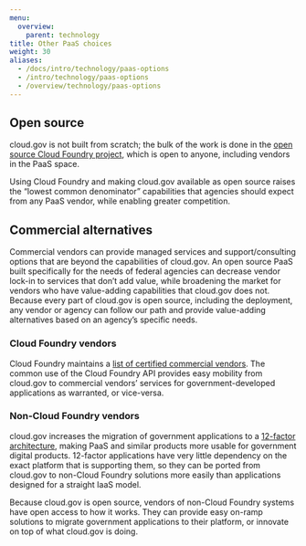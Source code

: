 ```yaml
---
menu:
  overview:
    parent: technology
title: Other PaaS choices
weight: 30
aliases:
  - /docs/intro/technology/paas-options
  - /intro/technology/paas-options
  - /overview/technology/paas-options
---
```


## Open source

cloud.gov is not built from scratch; the bulk of the work is done in the [open source Cloud Foundry project](https://www.cloudfoundry.org/), which is open to anyone, including vendors in the PaaS space.

Using Cloud Foundry and making cloud.gov available as open source raises the “lowest common denominator” capabilities that agencies should expect from any PaaS vendor, while enabling greater competition.

## Commercial alternatives

Commercial vendors can provide managed services and support/consulting options that are beyond the capabilities of cloud.gov. An open source PaaS built specifically for the needs of federal agencies can decrease vendor lock-in to services that don’t add value, while broadening the market for vendors who have value-adding capabilities that cloud.gov does not. Because every part of cloud.gov is open source, including the deployment, any vendor or agency can follow our path and provide value-adding alternatives based on an agency’s specific needs.

### Cloud Foundry vendors

Cloud Foundry maintains a [list of certified commercial vendors](https://www.cloudfoundry.org/learn/certified-providers/). The common use of the Cloud Foundry API provides easy mobility from cloud.gov to commercial vendors’ services for government-developed applications as warranted, or vice-versa.

### Non-Cloud Foundry vendors

cloud.gov increases the migration of government applications to a [12-factor architecture](http://12factor.net/), making PaaS and similar products more usable for government digital products. 12-factor applications have very little dependency on the exact platform that is supporting them, so they can be ported from cloud.gov to non-Cloud Foundry solutions more easily than applications designed for a straight IaaS model.

Because cloud.gov is open source, vendors of non-Cloud Foundry systems have open access to how it works. They can provide easy on-ramp solutions to migrate government applications to their platform, or innovate on top of what cloud.gov is doing.
